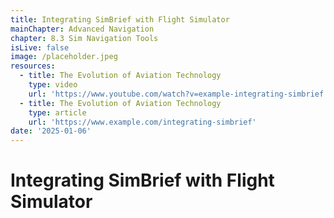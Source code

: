 ```yaml
---
title: Integrating SimBrief with Flight Simulator
mainChapter: Advanced Navigation
chapter: 8.3 Sim Navigation Tools
isLive: false
image: /placeholder.jpeg
resources:
  - title: The Evolution of Aviation Technology
    type: video
    url: 'https://www.youtube.com/watch?v=example-integrating-simbrief'
  - title: The Evolution of Aviation Technology
    type: article
    url: 'https://www.example.com/integrating-simbrief'
date: '2025-01-06'
---
```


# Integrating SimBrief with Flight Simulator
